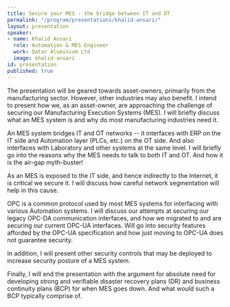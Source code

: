 ```yaml
---
title: Secure your MES - the bridge between IT and OT
permalink: "/program/presentations/khalid-ansari/"
layout: presentation
speaker:
- name: Khalid Ansari
  role: Automation & MES Engineer
  work: Qatar Aluminium Ltd
  image: khalid-ansari
id: presentation
published: true
---
```


The presentation will be geared towards asset-owners, primarily from
the manufacturing sector. However, other industries may also benefit.
I intend to present how we, as an asset-owner, are approaching the
challenge of securing our Manufacturing Execution Systems (MES).  I
will briefly discuss what an MES system is and why do most
manufacturing industries need it.

An MES system bridges IT and OT networks -- it interfaces with ERP on
the IT side and Automation layer (PLCs, etc.) on the OT side.  And
also interfaces with Laboratory and other systems at the same level. I
will briefly go into the reasons why the MES needs to talk to both IT
and OT.  And how it is the air-gap myth-buster!

As an MES is exposed to the IT side, and hence indirectly to the
Internet, it is critical we secure it.  I will discuss how careful
network segmentation will help in this cause.

OPC is a common protocol used by most MES systems for interfacing with
various Automation systems. I will discuss our attempts at securing
our legacy OPC-DA communication interfaces, and how we migrated to and
are securing our current OPC-UA interfaces.  Will go into security
features afforded by the OPC-UA specification and how just moving to
OPC-UA does not guarantee security.

In addition, I will present other security controls that may be
deployed to increase security posture of a MES system.

Finally, I will end the presentation with the argument for absolute
need for developing strong and verifiable disaster recovery plans (DR)
and business continuity plans (BCP) for when MES goes down.  And what
would such a BCP typically comprise of.